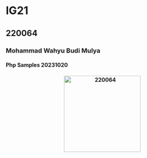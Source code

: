 <h1>IG21</h1>
<h2>220064</h2>
<h3>Mohammad Wahyu Budi Mulya</h3>
<h4>Php Samples 20231020<h4>

<p align="center"><a href="https://github.com/YSE220064/php_samples" target="_blank"><img src="https://i.imgur.com/FA2GTaG.jpg" width="200" alt="220064"></a></p>

<!-- <p align="center">
<a href="https://github.com/laravel/framework/actions"><img src="https://github.com/laravel/framework/workflows/tests/badge.svg" alt="Build Status"></a>
<a href="https://packagist.org/packages/laravel/framework"><img src="https://img.shields.io/packagist/dt/laravel/framework" alt="Total Downloads"></a>
<a href="https://packagist.org/packages/laravel/framework"><img src="https://img.shields.io/packagist/v/laravel/framework" alt="Latest Stable Version"></a>
<a href="https://packagist.org/packages/laravel/framework"><img src="https://img.shields.io/packagist/l/laravel/framework" alt="License"></a>
</p> -->